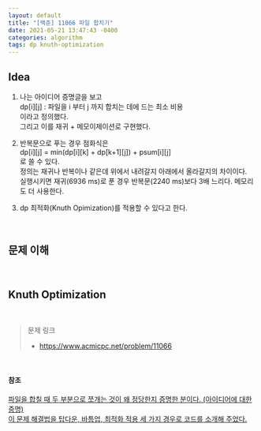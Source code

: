 ```yaml
---
layout: default
title: "[백준] 11066 파일 합치기"
date: 2021-05-21 13:47:43 -0400
categories: algorithm
tags: dp knuth-optimization
---
```


## Idea  
1. 나는 아이디어 증명글을 보고   
dp\[i]\[j] : 파일을 i 부터 j 까지 합치는 데에 드는 최소 비용  
이라고 정의했다.   
그리고 이를 재귀 + 메모이제이션로 구현했다.  
<script src="https://gist.github.com/nahyeon-an/0dc8b0bb9b64aa879e72362228a38a4a.js"></script>  

2. 반복문으로 푸는 경우 점화식은  
dp\[i]\[j] = min(dp[i][k] + dp[k+1][j]) + psum[i][j]  
로 쓸 수 있다.  
정의는 재귀나 반복이나 같은데 위에서 내려갈지 아래에서 올라갈지의 차이이다.  
실행시키면 재귀(6936 ms)로 푼 경우 반복문(2240 ms)보다 3배 느리다. 메모리도 더 사용한다.  
<script src="https://gist.github.com/nahyeon-an/6697d9e3fb69fd47eb5d2989af97913c.js"></script>  

3. dp 최적화(Knuth Opimization)를 적용할 수 있다고 한다.  

<br>

## 문제 이해  

<br>

## Knuth Optimization  

<br>

> 문제 링크  
>   - https://www.acmicpc.net/problem/11066  

<br>

#### 참조
[파일을 합칠 때 두 부분으로 쪼개는 것이 왜 정당한지 증명한 분이다. (아이디어에 대한 증명)](https://www.acmicpc.net/board/view/53172)  
[이 문제 해결법을 탑다운, 바틈업, 최적화 적용 세 가지 경우로 코드를 소개해 주었다.](https://js1jj2sk3.tistory.com/3)  

<br>
<br>
<br>